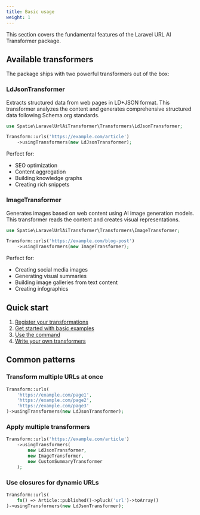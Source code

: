 ```yaml
---
title: Basic usage
weight: 1
---
```


This section covers the fundamental features of the Laravel URL AI Transformer package.

## Available transformers

The package ships with two powerful transformers out of the box:

### LdJsonTransformer

Extracts structured data from web pages in LD+JSON format. This transformer analyzes the content and generates comprehensive structured data following Schema.org standards.

```php
use Spatie\LaravelUrlAiTransformer\Transformers\LdJsonTransformer;

Transform::urls('https://example.com/article')
    ->usingTransformers(new LdJsonTransformer);
```

Perfect for:
- SEO optimization
- Content aggregation
- Building knowledge graphs
- Creating rich snippets

### ImageTransformer

Generates images based on web content using AI image generation models. This transformer reads the content and creates visual representations.

```php
use Spatie\LaravelUrlAiTransformer\Transformers\ImageTransformer;

Transform::urls('https://example.com/blog-post')
    ->usingTransformers(new ImageTransformer);
```

Perfect for:
- Creating social media images
- Generating visual summaries
- Building image galleries from text content
- Creating infographics

## Quick start

1. [Register your transformations](./registering-transformations)
2. [Get started with basic examples](./getting-started)
3. [Use the command](../advanced-usage/using-the-command.md)
4. [Write your own transformers](./writing-your-own-transformers)

## Common patterns

### Transform multiple URLs at once

```php
Transform::urls(
    'https://example.com/page1',
    'https://example.com/page2',
    'https://example.com/page3'
)->usingTransformers(new LdJsonTransformer);
```

### Apply multiple transformers

```php
Transform::urls('https://example.com/article')
    ->usingTransformers(
        new LdJsonTransformer,
        new ImageTransformer,
        new CustomSummaryTransformer
    );
```

### Use closures for dynamic URLs

```php
Transform::urls(
    fn() => Article::published()->pluck('url')->toArray()
)->usingTransformers(new LdJsonTransformer);
```
